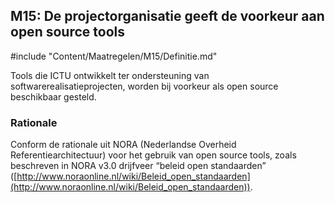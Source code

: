 ## M15: De projectorganisatie geeft de voorkeur aan open source tools

#include "Content/Maatregelen/M15/Definitie.md"

Tools die ICTU ontwikkelt ter ondersteuning van softwarerealisatieprojecten, worden bij voorkeur als open source beschikbaar gesteld.

### Rationale

Conform de rationale uit NORA (Nederlandse Overheid Referentiearchitectuur) voor het gebruik van open source tools, zoals beschreven in NORA v3.0 drijfveer “beleid open standaarden” ([http://www.noraonline.nl/wiki/Beleid_open_standaarden](http://www.noraonline.nl/wiki/Beleid_open_standaarden)).

